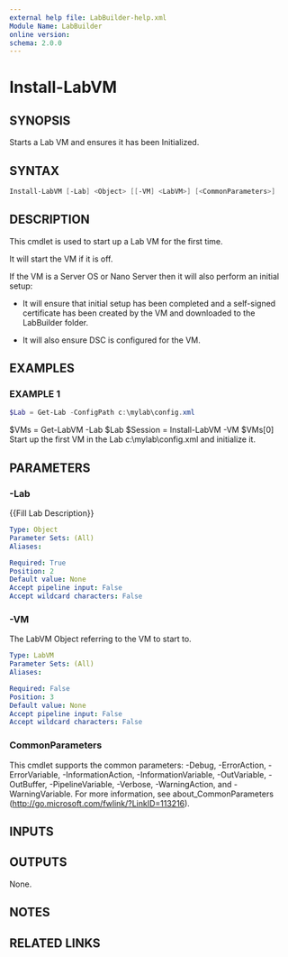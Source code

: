 ```yaml
---
external help file: LabBuilder-help.xml
Module Name: LabBuilder
online version:
schema: 2.0.0
---
```


# Install-LabVM

## SYNOPSIS

Starts a Lab VM and ensures it has been Initialized.

## SYNTAX

```powershell
Install-LabVM [-Lab] <Object> [[-VM] <LabVM>] [<CommonParameters>]
```

## DESCRIPTION

This cmdlet is used to start up a Lab VM for the first time.

It will start the VM if it is off.

If the VM is a Server OS or Nano Server then it will also perform an initial setup:

 - It will ensure that initial setup has been completed and a self-signed certificate has
   been created by the VM and downloaded to the LabBuilder folder.

 - It will also ensure DSC is configured for the VM.

## EXAMPLES

### EXAMPLE 1

```powershell
$Lab = Get-Lab -ConfigPath c:\mylab\config.xml
```

$VMs = Get-LabVM -Lab $Lab
$Session = Install-LabVM -VM $VMs\[0\]
Start up the first VM in the Lab c:\mylab\config.xml and initialize it.

## PARAMETERS

### -Lab

{{Fill Lab Description}}

```yaml
Type: Object
Parameter Sets: (All)
Aliases:

Required: True
Position: 2
Default value: None
Accept pipeline input: False
Accept wildcard characters: False
```

### -VM

The LabVM Object referring to the VM to start to.

```yaml
Type: LabVM
Parameter Sets: (All)
Aliases:

Required: False
Position: 3
Default value: None
Accept pipeline input: False
Accept wildcard characters: False
```

### CommonParameters

This cmdlet supports the common parameters: -Debug, -ErrorAction, -ErrorVariable, -InformationAction, -InformationVariable, -OutVariable, -OutBuffer, -PipelineVariable, -Verbose, -WarningAction, and -WarningVariable.
For more information, see about_CommonParameters (http://go.microsoft.com/fwlink/?LinkID=113216).

## INPUTS

## OUTPUTS

None.

## NOTES

## RELATED LINKS
